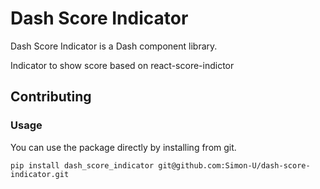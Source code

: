 # Dash Score Indicator

Dash Score Indicator is a Dash component library.

Indicator to show score based on react-score-indictor


## Contributing


### Usage

You can use the package directly by installing from git.

`pip install dash_score_indicator git@github.com:Simon-U/dash-score-indicator.git`


